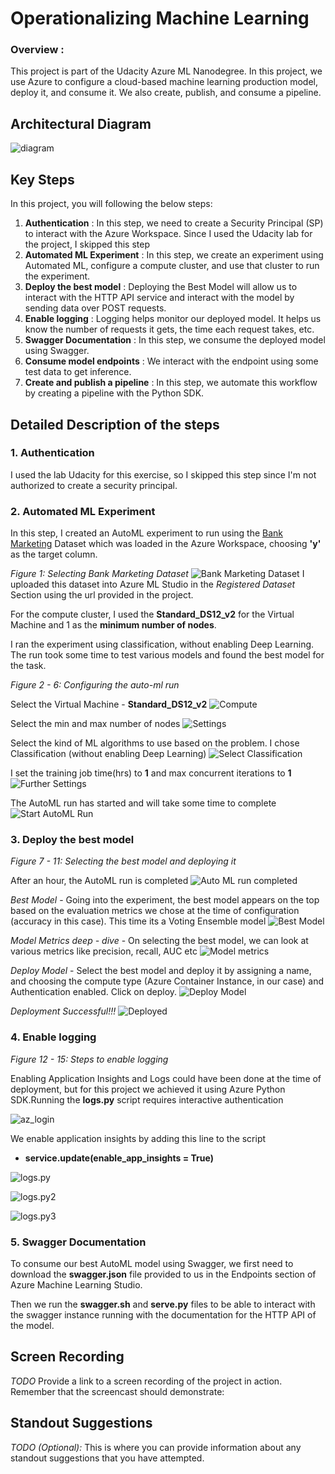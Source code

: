 # Operationalizing Machine Learning
### Overview : 
This project is part of the Udacity Azure ML Nanodegree. In this project, we use Azure to configure a cloud-based machine learning production model, deploy it, and consume it. We also create, publish, and consume a pipeline.

## Architectural Diagram
![diagram](images/diagram.png)

## Key Steps
In this project, you will following the below steps:

1. **Authentication** : In this step, we need to create a Security Principal (SP) to interact with the Azure Workspace. Since I used the Udacity lab for the project, I skipped this step
2. **Automated ML Experiment** : In this step, we create an experiment using Automated ML, configure a compute cluster, and use that cluster to run the experiment.
3. **Deploy the best model** : Deploying the Best Model will allow us to interact with the HTTP API service and interact with the model by sending data over POST requests.
4. **Enable logging** : Logging helps monitor our deployed model. It helps us know the number of requests it gets, the time each request takes, etc.
5. **Swagger Documentation** : In this step, we consume the deployed model using Swagger.
6. **Consume model endpoints** : We interact with the endpoint using some test data to get inference.
7. **Create and publish a pipeline** : In this step, we automate this workflow by creating a pipeline with the Python SDK.

## Detailed Description of the steps

### 1. Authentication
I used the lab Udacity for this exercise, so I skipped this step since I'm not authorized to create a security principal.

### 2. Automated ML Experiment
In this step, I created an AutoML experiment to run using the [Bank Marketing](https://automlsamplenotebookdata.blob.core.windows.net/automl-sample-notebook-data/bankmarketing_train.csv) Dataset which was loaded in the Azure Workspace, choosing **'y'** as the target column.

*Figure 1: Selecting Bank Marketing Dataset*
![Bank Marketing Dataset](images/1.bank_marketing_dataset_register.png)
I uploaded this dataset into Azure ML Studio in the *Registered Dataset* Section using the url provided in the project.

For the compute cluster, I used the **Standard_DS12_v2** for the Virtual Machine and 1 as the **minimum number of nodes**.

I ran the experiment using classification, without enabling Deep Learning. The run took some time to test various models and found the best model for the task.

*Figure 2 - 6: Configuring the auto-ml run*

Select the Virtual Machine - **Standard_DS12_v2**
![Compute](images/2.compute.png)

Select the min and max number of nodes 
![Settings](images/3.settings.png)

Select the kind of ML algorithms to use based on the problem. I chose Classification (without enabling Deep Learning)
![Select Classification](images/4.classification.png)

I set the training job time(hrs) to **1** and max concurrent iterations to **1**
![Further Settings](images/5.further_settings.png)

The AutoML run has started and will take some time to complete
![Start AutoML Run](images/6.start_automl_run.png)

### 3. Deploy the best model

*Figure 7 - 11: Selecting the best model and deploying it*

After an hour, the AutoML run is completed
![Auto ML run completed](images/7.run_completed.png)

*Best Model* - Going into the experiment, the best model appears on the top based on the evaluation metrics we chose at the time of configuration (accuracy in this case). This time its a Voting Ensemble model
![Best Model](images/8.best_model.png)

*Model Metrics deep - dive* - On selecting the best model, we can look at various metrics like precision, recall, AUC etc
![Model metrics](images/9.model_metrics.png)

*Deploy Model* - Select the best model and deploy it by assigning a name, and choosing the compute type (Azure Container Instance, in our case) and Authentication enabled. Click on deploy.
![Deploy Model](images/10.deploy_model.png)

*Deployment Successful!!!*
![Deployed](images/11.dedployment_successful.png)

### 4. Enable logging

*Figure 12 - 15: Steps to enable logging*

Enabling Application Insights and Logs could have been done at the time of deployment, but for this project we achieved it using Azure Python SDK.Running the **logs.py** script requires interactive authentication

![az_login](images/12.az_login.png)

We enable application insights by adding this line to the script
- **service.update(enable_app_insights = True)**

![logs.py](images/13.logs_enable_app_insights.png)

![logs.py2](images/14.logger_initialised.png)

![logs.py3](images/15.endpoint_enabled_insights.png)

### 5. Swagger Documentation

To consume our best AutoML model using Swagger, we first need to download the **swagger.json** file provided to us in the Endpoints section of Azure Machine Learning Studio.

Then we run the **swagger.sh** and **serve.py** files to be able to interact with the swagger instance running with the documentation for the HTTP API of the model.





## Screen Recording
*TODO* Provide a link to a screen recording of the project in action. Remember that the screencast should demonstrate:

## Standout Suggestions
*TODO (Optional):* This is where you can provide information about any standout suggestions that you have attempted.
